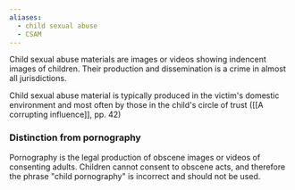 ```yaml
---
aliases:
  - child sexual abuse
  - CSAM
---
```

Child sexual abuse materials are images or videos showing indencent images of children. Their production and dissemination is a crime in almost all jurisdictions.

Child sexual abuse material is typically produced in the victim's domestic environment and most often by those in the child's circle of trust ([[A corrupting influence]], pp. 42)

### Distinction from pornography
Pornography is the legal production of obscene images or videos of consenting adults. Children cannot consent to obscene acts, and therefore the phrase "child pornography" is incorrect and should not be used.